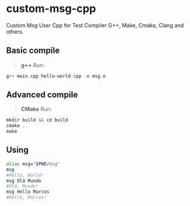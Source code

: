 # custom-msg-cpp

Custom Msg User Cpp for Test Compiler G++, Make, Cmake, Clang and others.

## Basic compile
> **g++**
Run:
```cpp
g++ main.cpp hello-world.cpp -o msg.o
```

## Advanced compile
> **CMake**
Run:
```cpp
mkdir build && cd build
cmake ..
make
```

## Using
```sh
alias msg="$PWD/msg"
msg
#Hello, World!
msg Olá Mundo
#Olá, Mundo!
msg Hello Marcos
#Hello, Marcos!
```

